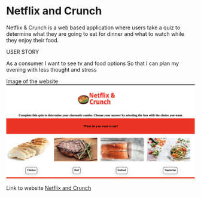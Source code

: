 # Netflix and Crunch 
Netflix & Crunch is a web based application where users take a quiz to determine what they are going to eat for dinner and what to watch while they enjoy their food. 

USER STORY

As a consumer 
I want to see tv and food options 
So that I can plan my evening with less thought and stress

Image of the website 
![Website](assets/images/website.png)

Link to website
[Netflix and Crunch](https://yuval7994.github.io/netflix-and-crunch/)